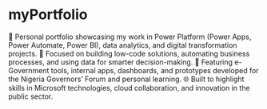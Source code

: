 # myPortfolio
🚀 Personal portfolio showcasing my work in Power Platform (Power Apps, Power Automate, Power BI), data analytics, and digital transformation projects.
💼 Focused on building low-code solutions, automating business processes, and using data for smarter decision-making.
📍 Featuring e-Government tools, internal apps, dashboards, and prototypes developed for the Nigeria Governors’ Forum and personal learning.
🌐 Built to highlight skills in Microsoft technologies, cloud collaboration, and innovation in the public sector.
